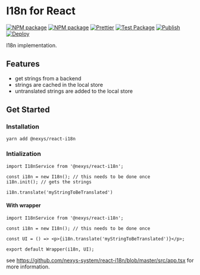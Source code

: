# I18n for React

[![NPM package](https://badge.fury.io/js/%40nexys%2Freact-i18n.svg)](https://www.npmjs.com/package/@nexys/react-i18n)
[![NPM package](https://img.shields.io/npm/v/@nexys/react-i18n.svg)](https://www.npmjs.com/package/@nexys/react-i18n)
[![Prettier](https://img.shields.io/badge/code_style-prettier-ff69b4.svg)](https://prettier.io/)
[![Test Package](https://github.com/nexys-system/react-i18n/actions/workflows/test.yml/badge.svg)](https://github.com/nexys-system/react-i18n/actions/workflows/test.yml)
[![Publish](https://github.com/nexys-system/react-i18n/actions/workflows/publish.yml/badge.svg)](https://github.com/nexys-system/react-i18n/actions/workflows/publish.yml)
[![Deploy](https://github.com/nexys-system/react-i18n/actions/workflows/deploy.yml/badge.svg)](https://github.com/nexys-system/react-i18n/actions/workflows/deploy.yml)

I18n implementation.

## Features

- get strings from a backend
- strings are cached in the local store
- untranslated strings are added to the local store

## Get Started

### Installation

`yarn add @nexys/react-i18n`

### Intialization

```
import I18nService from '@nexys/react-i18n';

const i18n = new I18n(); // this needs to be done once
i18n.init(); // gets the strings

i18n.translate('myStringToBeTranslated')
```

#### With wrapper

```
import I18nService from '@nexys/react-i18n';

const i18n = new I18n(); // this needs to be done once

const UI = () => <p>{i18n.translate('myStringToBeTranslated')}</p>;

export default Wrapper(i18n, UI);
```

see https://github.com/nexys-system/react-i18n/blob/master/src/app.tsx for more information.
